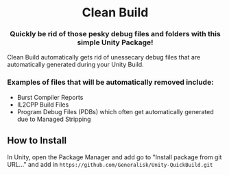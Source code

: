 <div align="center">

  # Clean Build
  ### Quickly be rid of those pesky debug files and folders with this simple Unity Package!
</div>

Clean Build automatically gets rid of unessecary debug files that are automatically generated during your Unity Build.

### Examples of files that will be automatically removed include:
- Burst Compiler Reports
- IL2CPP Build Files
- Program Debug Files (PDBs) which often get automatically generated due to Managed Stripping

## How to Install
In Unity, open the Package Manager and add go to "Install package from git URL..." and add in `https://github.com/Generalisk/Unity-QuickBuild.git`
